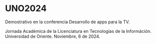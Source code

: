 # UNO2024

Demostrativo en la conferencia Desarrollo de apps para la TV. 
<p>Jornada Académica de la Licenciatura en Tecnologías de la Információn.<br>
Universidad de Oriente. Noviembre, 6 de 2024.</p>

